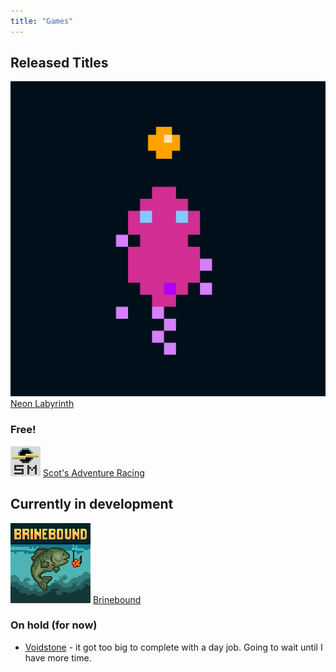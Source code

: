 ```yaml
---
title: "Games"
---
```


## Released Titles
<span><img class="game_tile" src="/assets/img/neon_labyrinth_icon.png" alt="Neon Labyrinth Icon"> [Neon Labyrinth](/games/neon_labyrinth)</span>

### Free!
<span><img class="game_tile" src="/assets/img/sar_icon.png" alt="Scot's Adventure Racing Icon"> [Scot's Adventure Racing](/games/scots_adventure_racing)</span>

## Currently in development
<span><img class="game_tile" src="/assets/img/bb_icon.png" alt="Brinebound Icon"> [Brinebound](/games/brinebound)</span>

### On hold (for now)
* [Voidstone](/games/voidstone/voidstone) - it got too big to complete with a day job. Going to wait until I have more time.
